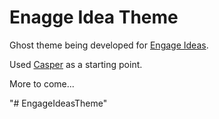 # Enagge Idea Theme

Ghost theme being developed for [Engage Ideas](https://engageideas.com).

Used [Casper](https://github.com/TryGhost/Casper/) as a starting point.

More to come...

"# EngageIdeasTheme" 
